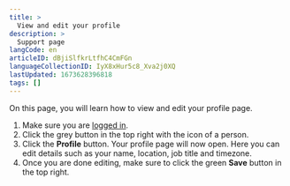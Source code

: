 ```yaml
---
title: >
  View and edit your profile
description: >
  Support page
langCode: en
articleID: dBjiSlfkrLtfhC4CmFGn
languageCollectionID: IyX8xHur5c8_Xva2j0XQ
lastUpdated: 1673628396818
tags: []
---
```


On this page, you will learn how to view and edit your profile page.

1.  Make sure you are [logged in](/support/log-in-or-register).
2.  Click the grey button in the top right with the icon of a person.
3.  Click the **Profile** button. Your profile page will now open. Here you can edit details such as your name, location, job title and timezone.
4.  Once you are done editing, make sure to click the green **Save** button in the top right.